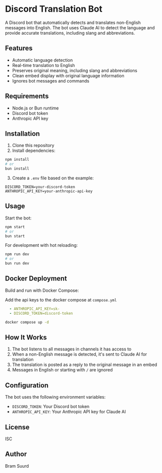 # Discord Translation Bot

A Discord bot that automatically detects and translates non-English messages into English. The bot uses Claude AI to detect the language and provide accurate translations, including slang and abbreviations.

## Features

- Automatic language detection
- Real-time translation to English
- Preserves original meaning, including slang and abbreviations
- Clean embed display with original language information
- Ignores bot messages and commands

## Requirements

- Node.js or Bun runtime
- Discord bot token
- Anthropic API key

## Installation

1. Clone this repository
2. Install dependencies:

```bash
npm install
# or
bun install
```

3. Create a `.env` file based on the example:

```
DISCORD_TOKEN=your-discord-token
ANTHROPIC_API_KEY=your-anthropic-api-key
```

## Usage

Start the bot:

```bash
npm start
# or
bun start
```

For development with hot reloading:

```bash
npm run dev
# or
bun run dev
```

## Docker Deployment

Build and run with Docker Compose:

Add the api keys to the docker compose at `compose.yml`
```yml
  - ANTHROPIC_API_KEY=sk-
  - DISCORD_TOKEN=discord-token
```

```bash
docker compose up -d
```

## How It Works

1. The bot listens to all messages in channels it has access to
2. When a non-English message is detected, it's sent to Claude AI for translation
3. The translation is posted as a reply to the original message in an embed
4. Messages in English or starting with `/` are ignored

## Configuration

The bot uses the following environment variables:

- `DISCORD_TOKEN`: Your Discord bot token
- `ANTHROPIC_API_KEY`: Your Anthropic API key for Claude AI

## License

ISC

## Author

Bram Suurd